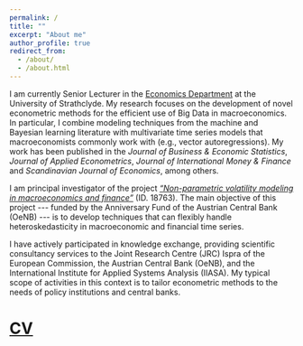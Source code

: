 ```yaml
---
permalink: /
title: ""
excerpt: "About me"
author_profile: true
redirect_from: 
  - /about/
  - /about.html
---
```


I am currently Senior Lecturer in the [Economics Department](https://www.strath.ac.uk/business/economics/) at the University of Strathclyde. 
My research focuses on the development of novel econometric methods for the efficient use of Big Data in macroeconomics. In particular, I combine modeling techniques from the machine and Bayesian learning literature with multivariate time series models that macroeconomists commonly work with (e.g., vector autoregressions). My work has been published in the *Journal of Business & Economic Statistics*, *Journal of Applied Econometrics*, *Journal of International Money & Finance* and *Scandinavian Journal of Economics*, among others.
  
I am principal investigator of the project [*“Non-parametric volatility modeling in macroeconomics and finance”*](https://nhauzenb.github.io/portfolio/oenb-1-npvola/) (ID. 18763). The main objective of this project --- funded by the Anniversary Fund of the Austrian Central Bank (OeNB) --- is to develop techniques that can flexibly handle heteroskedasticity in macroeconomic and financial time series.

I have actively participated in knowledge exchange, providing scientific consultancy services to the Joint Research Centre (JRC) Ispra of the European Commission, the Austrian Central Bank (OeNB), and the International Institute for Applied Systems Analysis (IIASA). My typical scope of activities in this context is to tailor econometric methods to the needs of policy institutions and central banks.




[CV](https://www.dropbox.com/s/bmsj8kmjvym0csr/NH_CV_March2023.pdf?dl=0) 
======
